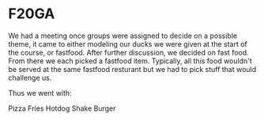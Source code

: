 # F20GA

We had a meeting once groups were assigned to decide on a possible theme, it came to either modeling our ducks we were given at the start of the course, or fastfood. After further discussion, we decided on fast food. From there we each picked a fastfood item. Typically, all this food wouldn't be served at the same fastfood resturant but we had to pick stuff that would challenge us.

Thus we went with:

Pizza
Fries
Hotdog
Shake
Burger
